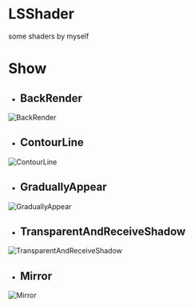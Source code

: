 # LSShader
some shaders by myself
# Show
- ## BackRender
![BackRender](https://raw.githubusercontent.com/liarchgh/LSShader/master/Picture/BackRender.png)
- ## ContourLine
![ContourLine](https://raw.githubusercontent.com/liarchgh/LSShader/master/Picture/ContourLine.png)
- ## GraduallyAppear
![GraduallyAppear](https://raw.githubusercontent.com/liarchgh/LSShader/master/Picture/GraduallyAppear.png)
- ## TransparentAndReceiveShadow
![TransparentAndReceiveShadow](https://raw.githubusercontent.com/liarchgh/LSShader/master/Picture/TransparentAndShadow.png)
- ## Mirror
![Mirror](https://raw.githubusercontent.com/liarchgh/LSShader/master/Picture/Mirror.png)